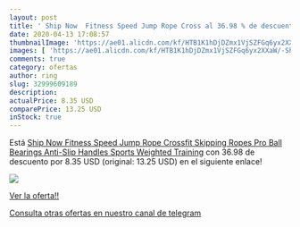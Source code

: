```yaml
---
layout: post
title: ' Ship Now  Fitness Speed Jump Rope Cross al 36.98 % de descuento'
date: 2020-04-13 17:08:57
thumbnailImage: 'https://ae01.alicdn.com/kf/HTB1K1hDjDZmx1VjSZFGq6yx2XXaW/-Ship-Now-Fitness-Speed-Jump-Rope-Crossfit-Skipping-Ropes-Pro-Ball-Bearings-Anti-Slip-Handles.jpg_350x350._SL200_.jpg'
images: [ 'https://ae01.alicdn.com/kf/HTB1K1hDjDZmx1VjSZFGq6yx2XXaW/-Ship-Now-Fitness-Speed-Jump-Rope-Crossfit-Skipping-Ropes-Pro-Ball-Bearings-Anti-Slip-Handles.jpg_350x350._SL200_.jpg' ]
comments: true
category: ofertas
author: ring
slug: 32999609189
description:
actualPrice: 8.35 USD
comparePrice: 13.25 USD
inStock: true
---
```


Está [ Ship Now  Fitness Speed Jump Rope Crossfit Skipping Ropes Pro Ball Bearings Anti-Slip Handles Sports Weighted Training](https://www.amazon.com/dp/32999609189/?tag=redken08-20) con 36.98 de descuento por 8.35 USD (original: 13.25 USD) en el siguiente enlace!

[![](https://ae01.alicdn.com/kf/HTB1K1hDjDZmx1VjSZFGq6yx2XXaW/-Ship-Now-Fitness-Speed-Jump-Rope-Crossfit-Skipping-Ropes-Pro-Ball-Bearings-Anti-Slip-Handles.jpg_350x350._SL200_.jpg)](https://www.amazon.com/dp/32999609189/?tag=redken08-20)

[Ver la oferta!!](https://www.amazon.com/dp/32999609189/?tag=redken08-20)

[Consulta otras ofertas en nuestro canal de telegram](https://t.me/s/ofertas25)
